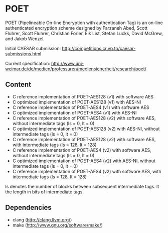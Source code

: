 POET
====
POET (Pipelineable On-line Encryption with authentication Tag) is an
on-line authenticated encryption scheme designed by Farzaneh Abed,
Scott Fluhrer, Scott Fluhrer, Christian Forler, Eik List, Stefan
Lucks, David McGrew, and Jakob Wenzel.


Initial CAESAR submission:
http://competitions.cr.yp.to/caesar-submissions.html


Current specification:
http://www.uni-weimar.de/de/medien/professuren/mediensicherheit/research/poet/


Content
-------
* C reference implementation of POET-AES128 (v1) with software AES
* C optimized implementation of POET-AES128 (v1) with AES-NI
* C reference implementation of POET-AES4 (v1) with software AES
* C optimized implementation of POET-AES4 (v1) with AES-NI
* C reference implementation of POET-AES128 (v2) with software AES, 
  without intermediate tags (ls = 0, lt = 0)
* C optimized implementation of POET-AES128 (v2) with AES-NI, 
  without intermediate tags (ls = 0, lt = 0)
* C reference implementation of POET-AES128 (v2) with software AES, 
  with intermediate tags (ls = 128, lt = 128)
* C reference implementation of POET-AES4 (v2) with software AES, 
  without intermediate tags (ls = 0, lt = 0)
* C optimized implementation of POET-AES4 (v2) with AES-NI, 
  without intermediate tags (ls = 0, lt = 0)
* C reference implementation of POET-AES4 (v2) with software AES, 
  with intermediate tags (ls = 128, lt = 128)

ls denotes the number of blocks between subsequent intermediate tags.
lt the length in bits of intermediate tags.

Dependencies
------------
* clang   (http://clang.llvm.org/)
* make    (http://www.gnu.org/software/make/)
